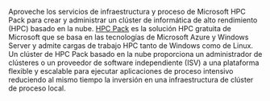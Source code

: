 


Aproveche los servicios de infraestructura y proceso de Microsoft HPC Pack para crear y administrar un clúster de informática de alto rendimiento (HPC) basado en la nube. [HPC Pack](https://technet.microsoft.com/library/jj899572.aspx) es la solución HPC gratuita de Microsoft que se basa en las tecnologías de Microsoft Azure y Windows Server y admite cargas de trabajo HPC tanto de Windows como de Linux. Un clúster de HPC Pack basado en la nube proporciona un administrador de clústeres o un proveedor de software independiente (ISV) a una plataforma flexible y escalable para ejecutar aplicaciones de proceso intensivo reduciendo al mismo tiempo la inversión en una infraestructura de clúster de proceso local.

<!---HONumber=AcomDC_0323_2016-->
